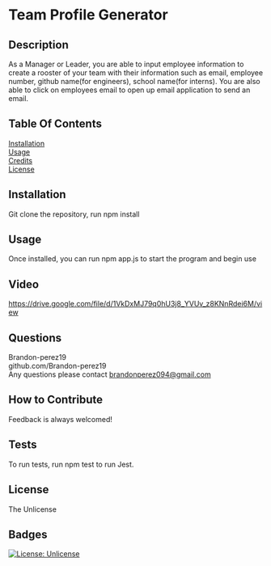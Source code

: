 
  # Team Profile Generator

  ## Description <br>
  As a Manager or Leader, you are able to input employee information to create a rooster of your team with their information such as email, employee number, github name(for engineers), school name(for interns). You are also able to click on employees email to open up email application to send an email.

  ## Table Of Contents <br>
  [Installation](#installation) <br>
  [Usage](#usage) <br>
  [Credits](#credits) <br>
  [License](#license)

  ## Installation <br>
  Git clone the repository, run npm install

  ## Usage <br>
  Once installed, you can run npm app.js to start the program and begin use <br>
  
  ## Video <br>
  https://drive.google.com/file/d/1VkDxMJ79q0hU3j8_YVUv_z8KNnRdei6M/view

  ## Questions <br>
  Brandon-perez19 <br>
  github.com/Brandon-perez19 <br>
  Any questions please contact brandonperez094@gmail.com <br>

  ## How to Contribute <br>
  Feedback is always welcomed!

  ## Tests <br>
  To run tests, run npm test to run Jest.
  
  ## License <br>
  The Unlicense <br>
  
  ## Badges <br>
  [![License: Unlicense](https://img.shields.io/badge/license-Unlicense-blue.svg)](http://unlicense.org/) <br>
  
